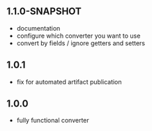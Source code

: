 ## 1.1.0-SNAPSHOT
- documentation
- configure which converter you want to use
- convert by fields / ignore getters and setters

## 1.0.1
- fix for automated artifact publication

## 1.0.0
- fully functional converter